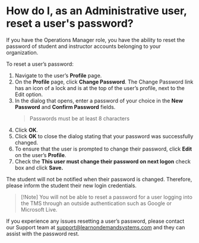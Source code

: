 # How do I, as an Administrative user, reset a user's password?

If you have the Operations Manager role, you have the ability to reset the password of student and instructor accounts belonging to your organization.

To reset a user’s password:
1. Navigate to the user’s **Profile** page. 
1. On the **Profile** page, click **Change Password**. The Change Password link has an icon of a lock and is at the top of the user’s profile, next to the Edit option. 
1. In the dialog that opens, enter a password of your choice in the **New Password** and **Confirm Password** fields.
   > Passwords must be at least 8 characters
1. Click **OK**. 
1. Click **OK** to close the dialog stating that your password was successfully changed.
1. To ensure that the user is prompted to change their password, click **Edit** on the user’s **Profile**. 
1. Check the **This user must change their password on next logon** check box and click **Save.**

The student will not be notified when their password is changed. Therefore, please inform the student their new login credentials.

> [!Note] You will not be able to reset a password for a user logging into the TMS through an outside authentication such as Google or Microsoft Live. 

If you experience any issues resetting a user’s password, please contact our Support team at support@learnondemandsystems.com and they can assist with the password rest.
